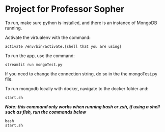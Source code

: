 # Project for Professor Sopher

To run, make sure python is installed, and there is an instance of MongoDB running. 

Activate the virtualenv with the command:
```shell
activate /env/bin/activate.{shell that you are using}
```

To run the app, use the command:
```shell
streamlit run mongoTest.py
```

If you need to change the connection string, do so in the the mongoTest.py file.

To run mongodb locally with docker, navigate to the docker folder and:
```shell
start.sh
```
***Note: this command only works when running bash or zsh, if using a shell such as fish, run the commands below***
```shell
bash
start.sh
```

